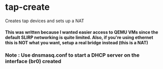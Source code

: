 # tap-create
Creates tap devices and sets up a NAT

#### This was written because I wanted easier access to QEMU VMs since the default SLIRP networking is quite limited. Also, if you're using ethernet this is NOT what you want, setup a real bridge instead (this is a NAT)

### Note : Use dnsmasq.conf to start a DHCP server on the interface (br0) created
